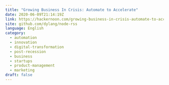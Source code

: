 ```yaml
---
title: "Growing Business In Crisis: Automate to Accelerate"
date: 2020-06-09T21:14:19Z
link: https://hackernoon.com/growing-business-in-crisis-automate-to-accelerate-hh6c3w8v?source=rss&utm_medium=RSS&utm_source=news.12bit.vn
site: github.com/dylang/node-rss
language: English
category:
  - automation
  - innovation
  - digital-transformation
  - post-recession
  - business
  - startups
  - product-management
  - marketing
draft: false
---
```

